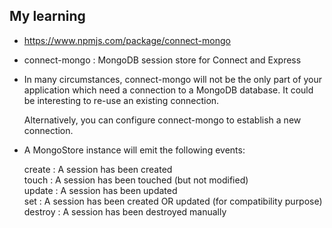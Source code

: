 ## My learning 

* https://www.npmjs.com/package/connect-mongo
* connect-mongo : MongoDB session store for Connect and Express
* In many circumstances, connect-mongo will not be the only part 
  of your application which need a connection to a MongoDB database. It could be interesting to re-use an existing connection.

  Alternatively, you can configure connect-mongo to establish a new connection.
* A MongoStore instance will emit the following events:
 
  create :	A session has been created	
  touch :	A session has been touched (but not modified)	
  update : A session has been updated	
  set	: A session has been created OR updated (for compatibility purpose)
  destroy	: A session has been destroyed manually  